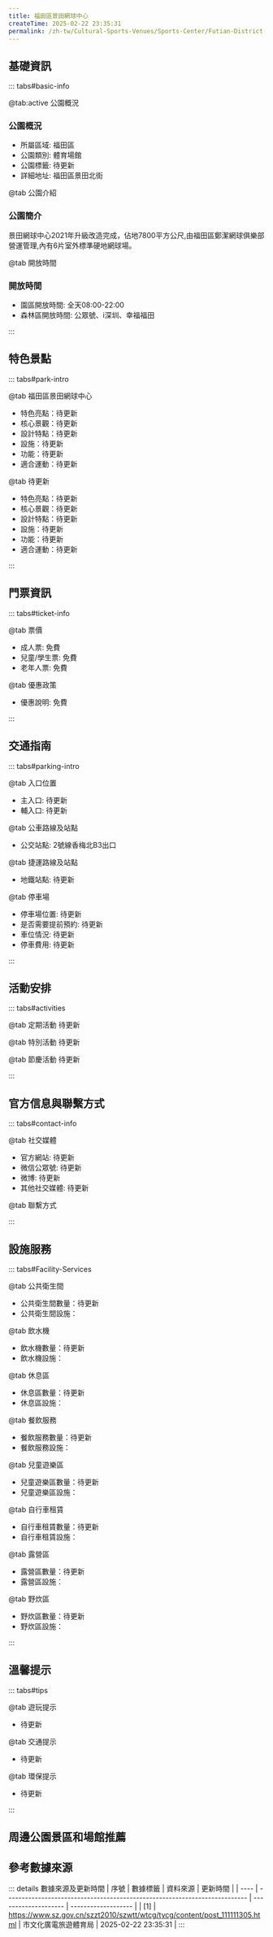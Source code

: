 ```yaml
---
title: 福田區景田網球中心
createTime: 2025-02-22 23:35:31
permalink: /zh-tw/Cultural-Sports-Venues/Sports-Center/Futian-District-Jingtian-Tennis-Center/
---
```



<script setup>
import ImageSwiper from '/.vuepress/theme/components/ImageSwiper.vue'
// 轮播图数据
const swiperItems = [
    {
                link: 'https://www.sz.gov.cn/img/4/4096/4096516/11111305.jpg',
                title: '福田區景田網球中心',
                description: '景田網球中心2021年升級改造完成，佔地7800平方公尺,由福田區鄭潔網球俱樂部營運管理,內有6片室外標準硬地網球場。...',
                author: '市文化廣電旅遊體育局',
                date: '2025/02/23'
                },
  {
                link: 'https://www.sz.gov.cn/img/4/4096/4096516/11111305.jpg',
                title: '福田區景田網球中心',
                description: '景田網球中心2021年升級改造完成，佔地7800平方公尺,由福田區鄭潔網球俱樂部營運管理,內有6片室外標準硬地網球場。...',
                author: '市文化廣電旅遊體育局',
                date: '2025/02/23'
                }
]
// 配置项
const swiperConfig = {
  height: 500,
  showInfo: true
}
</script>
<!-- 轮播图组件 -->
<ImageSwiper :items="swiperItems" :config="swiperConfig" />



## 基礎資訊

::: tabs#basic-info

@tab:active 公園概況
### 公園概況
- 所屬區域: 福田區
- 公園類別: 體育場館
- 公園標籤: 待更新
- 詳細地址: 福田區景田北街

@tab 公園介紹
### 公園簡介
景田網球中心2021年升級改造完成，佔地7800平方公尺,由福田區鄭潔網球俱樂部營運管理,內有6片室外標準硬地網球場。

@tab 開放時間
### 開放時間
- 園區開放時間: 全天08:00-22:00
- 森林區開放時間: 公眾號、i深圳、幸福福田

:::

## 特色景點

::: tabs#park-intro

@tab 福田區景田網球中心
<ImageCard
image="https://www.sz.gov.cn/img/4/4096/4096516/11111305.jpg"
    title="福田區景田網球中心"
    description="景田網球中心2021年升級改造完成，佔地7800平方公尺,由福田區鄭潔網球俱樂部營運管理,內有6片室外標準硬地網球場。"
    date=""
    author="市文化廣電旅遊體育局"
/>


- 特色亮點：待更新
- 核心景觀：待更新
- 設計特點：待更新
- 設施：待更新
- 功能：待更新
- 適合運動：待更新

@tab 待更新
<ImageCard
image="https://www.sz.gov.cn/img/4/4096/4096516/11111305.jpg"
    title="福田區景田網球中心"
    description="景田網球中心2021年升級改造完成，佔地7800平方公尺,由福田區鄭潔網球俱樂部營運管理,內有6片室外標準硬地網球場。"
    date=""
    author="市文化廣電旅遊體育局"
/>


- 特色亮點：待更新
- 核心景觀：待更新
- 設計特點：待更新
- 設施：待更新
- 功能：待更新
- 適合運動：待更新

:::

## 門票資訊

::: tabs#ticket-info

@tab 票價
- 成人票: 免費
- 兒童/學生票: 免費
- 老年人票: 免費

@tab 優惠政策
- 優惠說明: 免費

:::

## 交通指南

::: tabs#parking-intro

@tab 入口位置
- 主入口: 待更新
- 輔入口: 待更新

@tab 公車路線及站點
- 公交站點: 2號線香梅北B3出口

@tab 捷運路線及站點
- 地鐵站點: 待更新

@tab 停車場
- 停車場位置: 待更新
- 是否需要提前預約: 待更新
- 車位情況: 待更新
- 停車費用: 待更新

:::

## 活動安排

::: tabs#activities

@tab 定期活動
待更新

@tab 特別活動
待更新

@tab 節慶活動
待更新

:::

## 官方信息與聯繫方式

::: tabs#contact-info

@tab 社交媒體
- 官方網站: 待更新
- 微信公眾號: 待更新
- 微博: 待更新
- 其他社交媒體: 待更新

@tab 聯繫方式

:::

## 設施服務

::: tabs#Facility-Services

@tab 公共衛生間
- 公共衛生間數量：待更新
- 公共衛生間設施：

@tab 飲水機
- 飲水機數量：待更新
- 飲水機設施：

@tab 休息區
- 休息區數量：待更新
- 休息區設施：

@tab 餐飲服務
- 餐飲服務數量：待更新
- 餐飲服務設施：

@tab 兒童遊樂區
- 兒童遊樂區數量：待更新
- 兒童遊樂區設施：

@tab 自行車租賃
- 自行車租賃數量：待更新
- 自行車租賃設施：

@tab 露營區
- 露營區數量：待更新
- 露營區設施：

@tab 野炊區
- 野炊區數量：待更新
- 野炊區設施：

:::

## 溫馨提示

::: tabs#tips

@tab 遊玩提示
- 待更新

@tab 交通提示
- 待更新

@tab 環保提示
- 待更新

:::

## 周邊公園景區和場館推薦

<CardGrid>
  <ImageCard
        image="https://cgj.sz.gov.cn/img/4/4005/4005836/10774939.jpg"
        title="葵湧生態運動公園"
        description="葵湧生態體育公園位於大鵬新區鹽壩高速公路葵湧出口處，毗鄰鹽壩高速、坪葵路，面積8.67萬㎡，分為一期和二期，其中，葵湧生態體育公園一期面積約3.32萬㎡，二期面積為5.35萬㎡（含1萬㎡水體面積）。園區建設了寓意'山海之城'的大鵬新區門戶標誌雕塑和'大鵬歡迎您'等標誌小品，打造了假山瀑布和曲水流螞的節點景觀，精心佈置了全齡段兒童樂園，砌築了一座高雅美觀的白鷺亭書吧，配備了一座無障礙生態廁所。   生態體育公園因地制宜進行空間佈置，與坪葵路銜接的轉角處界面完全打開，呈現'開放式”，拓展了視野空間。市政人行道及自行車道與公園草坪共建無縫銜接，真正實現'人在園中，園在城中”。也與葵湧河景觀提升、葵湧河小流域綜合治理及三溪河下游段綜合整治工程等3項目交接，在新區門戶形成'山海田園'的生態景觀。"
        href="/zh-tw/Cultural-Sports-Venues/Sports-Center/Luohu-Gymnasium/"
        author="待更新"
        date="2025/01/02"
      />
      <ImageCard
        image="https://cgj.sz.gov.cn/img/4/4005/4005836/10774939.jpg"
        title="葵湧生態運動公園"
        description="葵湧生態體育公園位於大鵬新區鹽壩高速公路葵湧出口處，毗鄰鹽壩高速、坪葵路，面積8.67萬㎡，分為一期和二期，其中，葵湧生態體育公園一期面積約3.32萬㎡，二期面積為5.35萬㎡（含1萬㎡水體面積）。園區建設了寓意'山海之城'的大鵬新區門戶標誌雕塑和'大鵬歡迎您'等標誌小品，打造了假山瀑布和曲水流螞的節點景觀，精心佈置了全齡段兒童樂園，砌築了一座高雅美觀的白鷺亭書吧，配備了一座無障礙生態廁所。   生態體育公園因地制宜進行空間佈置，與坪葵路銜接的轉角處界面完全打開，呈現'開放式”，拓展了視野空間。市政人行道及自行車道與公園草坪共建無縫銜接，真正實現'人在園中，園在城中”。也與葵湧河景觀提升、葵湧河小流域綜合治理及三溪河下游段綜合整治工程等3項目交接，在新區門戶形成'山海田園'的生態景觀。"
        href="/zh-tw/Cultural-Sports-Venues/Sports-Center/Luohu-Gymnasium/"
        author="待更新"
        date="2025/01/02"
      />
    </CardGrid>


## 參考數據來源

::: details 數據來源及更新時間
| 序號 | 數據標籤                                                                   | 資料來源             | 更新時間            |
| ---- | -------------------------------------------------------------------------- | -------------------- | ------------------- |
| [1]  | https://www.sz.gov.cn/szzt2010/szwtt/wtcg/tycg/content/post_111111305.html | 市文化廣電旅遊體育局 | 2025-02-22 23:35:31 |
:::

